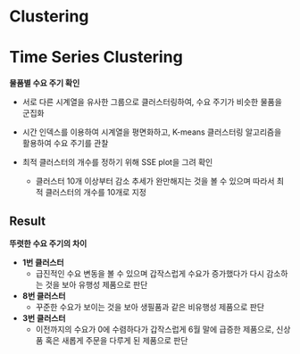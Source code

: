 # Clustering

# Time Series Clustering
__물품별 수요 주기 확인__
- 서로 다른 시계열을 유사한 그룹으로 클러스터링하여, 수요 주기가 비슷한 물품을 군집화
- 시간 인덱스를 이용하여 시계열을 평면화하고, K-means 클러스터링 알고리즘을 활용하여 수요 주기를 관찰

- 최적 클러스터의 개수를 정하기 위해 SSE plot을 그려 확인
    - 클러스터 10개 이상부터 감소 추세가 완만해지는 것을 볼 수 있으며 따라서 최적 클러스터의 개수를 10개로 지정

## Result
__뚜렷한 수요 주기의 차이__ 
- **1번 클러스터** 
    - 급진적인 수요 변동을 볼 수 있으며 갑작스럽게 수요가 증가했다가 다시 감소하는 것을 보아 유행성 제품으로 판단
- **8번 클러스터**
    - 꾸준한 수요가 보이는 것을 보아 생필품과 같은 비유행성 제품으로 판단
- **3번 클러스터**
    - 이전까지의 수요가 0에 수렴하다가 갑작스럽게 6월 말에 급증한 제품으로, 신상품 혹은 새롭게 주문을 다루게 된 제품으로 판단